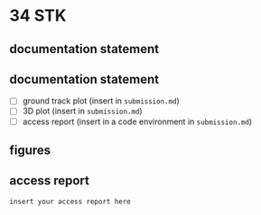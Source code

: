 # 34 STK

## documentation statement

## documentation statement

- [ ] ground track plot (insert in `submission.md`)
- [ ] 3D plot (insert in `submission.md`)
- [ ] access report (insert in a code environment in `submission.md`)

## figures



## access report

```text
insert your access report here
```
